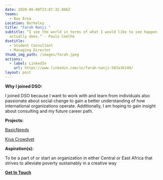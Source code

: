 ```yaml
---
date: 2020-06-08T23:07:32.886Z
teams:
  - Bay Area
Location: Berkeley
title: "Farah Nanji "
subtitle: “I see the world in terms of what I would like to see happen, not what
  actually does.” - Paulo Coelho
dsotitle:
  - Student Consultant
  - Managing Director
thumb_img_path: /images/farah.jpeg
actions:
  - label: LinkedIn
    url: https://www.linkedin.com/in/farah-nanji-583a36149/
layout: post
---
```

**Why I joined DSO:**

I joined DSO because I want to work with and learn from individuals also passionate about social change to gain a better understanding of how international organizations operate. Additionally, I am hoping to gain insight about consulting and my future career path.

**Projects:**

[BasicNeeds](http://www.basicneeds.org/)

[Kiva Crowdvet](https://www.crowdvet.org/)

**Aspiration(s):**

To be a part of or start an organization in either Central or East Africa that strives to alleviate poverty sustainably in a creative way

**[Get In Touch](mailto:farahnanji@berkeley.edu)**